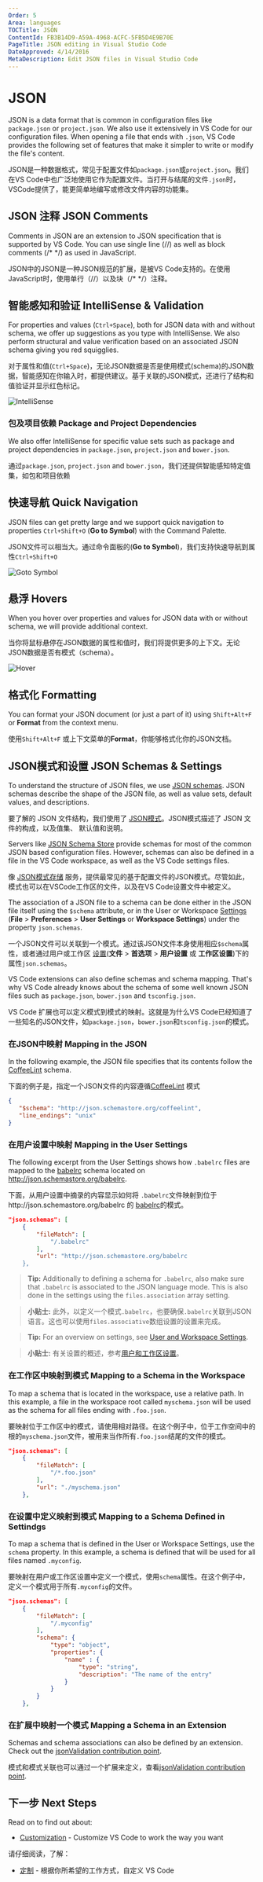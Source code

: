 ```yaml
---
Order: 5
Area: languages
TOCTitle: JSON
ContentId: FB3B14D9-A59A-4968-ACFC-5FB5D4E9B70E
PageTitle: JSON editing in Visual Studio Code
DateApproved: 4/14/2016
MetaDescription: Edit JSON files in Visual Studio Code
---
```


# JSON

JSON is a data format that is common in configuration files like `package.json` or `project.json`. We also use it extensively in VS Code for our configuration files.  When opening a file that ends with `.json`, VS Code provides the following set of features that make it simpler to write or modify the file's content.

JSON是一种数据格式，常见于配置文件如`package.json`或`project.json`。我们在VS Code中也广泛地使用它作为配置文件。当打开与结尾的文件`.json`时，VSCode提供了，能更简单地编写或修改文件内容的功能集。

## JSON 注释 JSON Comments

Comments in JSON are an extension to JSON specification that is supported by VS Code. You can use single line (//) as well as block comments (/* */) as used in JavaScript.

JSON中的JSON是一种JSON规范的扩展，是被VS Code支持的。在使用JavaScript时，使用单行（//）以及块（/* */）注释。

## 智能感知和验证 IntelliSense & Validation

For properties and values (`Ctrl+Space`), both for JSON data with and without schema, we offer up suggestions as you type with IntelliSense.   We also perform structural and value verification based on an associated JSON schema giving you red squigglies.

对于属性和值(`Ctrl+Space`)，无论JSON数据是否是使用模式(schema)的JSON数据，智能感知在你输入时，都提供建议。基于关联的JSON模式，还进行了结构和值验证并显示红色标记。

![IntelliSense](images/json/intellisense.png)

### 包及项目依赖 Package and Project Dependencies

We also offer IntelliSense for specific value sets such as package and project dependencies in `package.json`, `project.json` and `bower.json`.

通过`package.json`, `project.json` and `bower.json`，我们还提供智能感知特定值集，如包和项目依赖

## 快速导航 Quick Navigation

JSON files can get pretty large and we support quick navigation to properties `Ctrl+Shift+O` (**Go to Symbol**) with the Command Palette.

JSON文件可以相当大。通过命令面板的(**Go to Symbol**)，我们支持快速导航到属性`Ctrl+Shift+O` 

![Goto Symbol](images/json/gotosymbol.png)

## 悬浮 Hovers

When you hover over properties and values for JSON data with or without schema, we will provide additional context.

当你将鼠标悬停在JSON数据的属性和值时，我们将提供更多的上下文。无论JSON数据是否有模式（schema）。

![Hover](images/json/hoverandtoggle.png)


## 格式化 Formatting

You can format your JSON document (or just a part of it) using `Shift+Alt+F` or **Format** from the context menu.

使用`Shift+Alt+F` 或上下文菜单的**Format**，你能够格式化你的JSON文档。

## JSON模式和设置 JSON Schemas & Settings

To understand the structure of JSON files, we use [JSON schemas](http://spacetelescope.github.io/understanding-json-schema/). JSON schemas describe the shape of the JSON file, as well as value sets, default values, and descriptions.

要了解的 JSON 文件结构，我们使用了 [JSON模式](http://spacetelescope.github.io/understanding-json-schema/)。JSON模式描述了 JSON 文件的构成，以及值集、 默认值和说明。

Servers like [JSON Schema Store](http://schemastore.org) provide schemas for most of the common JSON based configuration files. However, schemas can also be defined in a file in the VS Code workspace, as well as the VS Code settings files.

像 [JSON模式存储](http://schemastore.org) 服务，提供最常见的基于配置文件的JSON模式。尽管如此，模式也可以在VSCode工作区的文件，以及在VS Code设置文件中被定义。

The association of a JSON file to a schema can be done either in the JSON file itself using the `$schema` attribute, or in the User or Workspace [Settings](/md/定制化/用户和工作空间.md) (**File** > **Preferences** > **User Settings** or **Workspace Settings**) under the property `json.schemas`.

一个JSON文件可以关联到一个模式。通过该JSON文件本身使用相应`$schema`属性，或者通过用户或工作区 [设置](/md/定制化/用户和工作空间.md)(**文件** > **首选项** > **用户设置** 或 **工作区设置**)下的属性`json.schemas`。

VS Code extensions can also define schemas and schema mapping. That's why VS Code already knows about the schema of some well known JSON files such as `package.json`, `bower.json` and `tsconfig.json`.

VS Code 扩展也可以定义模式到模式的映射。这就是为什么VS Code已经知道了一些知名的JSON文件，如`package.json`，`bower.json`和`tsconfig.json`的模式。

### 在JSON中映射 Mapping in the JSON

In the following example, the JSON file specifies that its contents follow the [CoffeeLint](http://www.coffeelint.org/) schema.

下面的例子是，指定一个JSON文件的内容遵循[CoffeeLint](http://www.coffeelint.org/) 模式

```json
{
   "$schema": "http://json.schemastore.org/coffeelint",
   "line_endings": "unix"
}
```

### 在用户设置中映射 Mapping in the User Settings

The following excerpt from the User Settings shows how `.babelrc` files are mapped to the [babelrc](https://babeljs.io/docs/usage/babelrc) schema located on http://json.schemastore.org/babelrc.

下面，从用户设置中摘录的内容显示如何将 `.babelrc`文件映射到位于http://json.schemastore.org/babelrc 的 [babelrc](https://babeljs.io/docs/usage/babelrc)的模式。

```json
"json.schemas": [
    {
        "fileMatch": [
            "/.babelrc"
        ],
        "url": "http://json.schemastore.org/babelrc
    },
```

>**Tip:** Additionally to defining a schema for `.babelrc`, also make sure that `.babelrc` is associated to the JSON language mode. This is also done in the settings using the `files.association` array setting.

>**小贴士:** 此外，以定义一个模式`.babelrc`，也要确保`.babelrc`关联到JSON语言。这也可以使用`files.associative`数组设置的设置来完成。

>**Tip:** For an overview on settings, see [User and Workspace Settings](/md/定制化/用户和工作空间.md).

>**小贴士:** 有关设置的概述，参考[用户和工作区设置](/md/定制化/用户和工作空间.md)。

### 在工作区中映射到模式  Mapping to a Schema in the Workspace

To map a schema that is located in the workspace, use a relative path. In this example, a file in the workspace root called `myschema.json` will be used as the schema for all files ending with `.foo.json`.

要映射位于工作区中的模式，请使用相对路径。在这个例子中，位于工作空间中的根的`myschema.json`文件，被用来当作所有`.foo.json`结尾的文件的模式。

```json
"json.schemas": [
    {
        "fileMatch": [
            "/*.foo.json"
        ],
        "url": "./myschema.json"
    },
```

### 在设置中定义映射到模式  Mapping to a Schema Defined in Settindgs

To map a schema that is defined in the User or Workspace Settings, use the `schema` property. In this example, a schema is defined that will be used for all files named `.myconfig`.

要映射在用户或工作区设置中定义一个模式，使用`schema`属性。在这个例子中，定义一个模式用于所有`.myconfig`的文件。

```json
"json.schemas": [
    {
        "fileMatch": [
            "/.myconfig"
        ],
        "schema": {
            "type": "object",
            "properties": {
                "name" : {
                    "type": "string",
                    "description": "The name of the entry"
                }
            }
        }
    },
```


### 在扩展中映射一个模式 Mapping a Schema in an Extension

Schemas and schema associations can also be defined by an extension. Check out the [jsonValidation contribution point](/md/扩展API/扩展点.md#contributesjsonvalidation).

模式和模式关联也可以通过一个扩展来定义，查看[jsonValidation contribution point](/md/扩展API/扩展点.md#contributesjsonvalidation).

## 下一步  Next Steps

Read on to find out about:

* [Customization](/md/定制化/概述.md) - Customize VS Code to work the way you want

请仔细阅读，了解：

* [定制](/md/定制化/概述.md) - 根据你所希望的工作方式，自定义 VS Code 